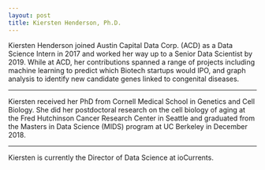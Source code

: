 ```yaml
---
layout: post
title: Kiersten Henderson, Ph.D.
---
```

Kiersten Henderson joined Austin Capital Data Corp. (ACD) as a Data Science Intern in 2017 and worked her way up to a Senior Data Scientist by 2019.  While at ACD, her contributions spanned a range of projects including machine learning to predict which Biotech startups would IPO, and graph analysis to identify new candidate genes linked to congenital diseases.

-----

Kiersten received her PhD from Cornell Medical School in Genetics and Cell Biology. She did her postdoctoral research on the cell biology of aging at the Fred Hutchinson Cancer Research Center in Seattle and graduated from the Masters in Data Science (MIDS) program at UC Berkeley in December 2018. 

-----

Kiersten is currently the Director of Data Science at ioCurrents.

